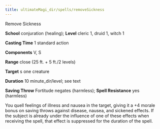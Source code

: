 ```yaml
---
title: ultimateMagi_dir/spells/removeSickness
---
```

Remove Sickness

**School** conjuration (healing); **Level** cleric 1, druid 1, witch 1

**Casting Time** 1 standard action

**Components** V, S

**Range** close (25 ft. + 5 ft./2 levels)

**Target** s one creature

**Duration** 10 minute_dir/level; see text

**Saving Throw** Fortitude negates (harmless); **Spell Resistance** yes (harmless)

You quell feelings of illness and nausea in the target, giving it a +4 morale bonus on saving throws against disease, nausea, and sickened effects. If the subject is already under the influence of one of these effects when receiving the spell, that effect is suppressed for the duration of the spell.

